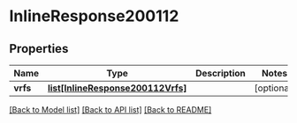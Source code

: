 # InlineResponse200112

## Properties
Name | Type | Description | Notes
------------ | ------------- | ------------- | -------------
**vrfs** | [**list[InlineResponse200112Vrfs]**](InlineResponse200112Vrfs.md) |  | [optional] 

[[Back to Model list]](../README.md#documentation-for-models) [[Back to API list]](../README.md#documentation-for-api-endpoints) [[Back to README]](../README.md)


